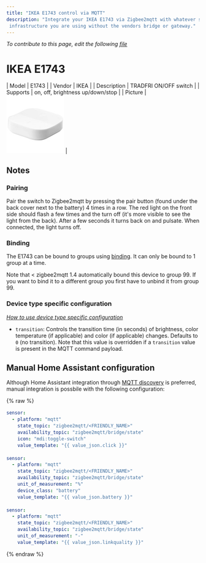 ```yaml
---
title: "IKEA E1743 control via MQTT"
description: "Integrate your IKEA E1743 via Zigbee2mqtt with whatever smart home
 infrastructure you are using without the vendors bridge or gateway."
---
```


*To contribute to this page, edit the following
[file](https://github.com/Koenkk/zigbee2mqtt.io/blob/master/docs/devices/E1743.md)*

# IKEA E1743

| Model | E1743  |
| Vendor  | IKEA  |
| Description | TRADFRI ON/OFF switch |
| Supports | on, off, brightness up/down/stop |
| Picture | ![IKEA E1743](../images/devices/E1743.jpg) |

## Notes


### Pairing
Pair the switch to Zigbee2mqtt by pressing the pair button (found under the back cover next to the battery)
4 times in a row. The red light on the front side should flash a few times and the turn off
(it's more visible to see the light from the back). After a few seconds it turns back on and pulsate.
When connected, the light turns off.


### Binding
The E1743 can be bound to groups using [binding](../information/binding).
It can only be bound to 1 group at a time.

Note that < zigbee2mqtt 1.4 automatically bound this device to group 99.
If you want to bind it to a different group you first have to unbind it from group 99.


### Device type specific configuration
*[How to use device type specific configuration](../information/configuration.md)*


* `transition`: Controls the transition time (in seconds) of brightness,
color temperature (if applicable) and color (if applicable) changes. Defaults to `0` (no transition).
Note that this value is overridden if a `transition` value is present in the MQTT command payload.


## Manual Home Assistant configuration
Although Home Assistant integration through [MQTT discovery](../integration/home_assistant) is preferred,
manual integration is possbile with the following configuration:


{% raw %}
```yaml
sensor:
  - platform: "mqtt"
    state_topic: "zigbee2mqtt/<FRIENDLY_NAME>"
    availability_topic: "zigbee2mqtt/bridge/state"
    icon: "mdi:toggle-switch"
    value_template: "{{ value_json.click }}"

sensor:
  - platform: "mqtt"
    state_topic: "zigbee2mqtt/<FRIENDLY_NAME>"
    availability_topic: "zigbee2mqtt/bridge/state"
    unit_of_measurement: "%"
    device_class: "battery"
    value_template: "{{ value_json.battery }}"

sensor:
  - platform: "mqtt"
    state_topic: "zigbee2mqtt/<FRIENDLY_NAME>"
    availability_topic: "zigbee2mqtt/bridge/state"
    unit_of_measurement: "-"
    value_template: "{{ value_json.linkquality }}"
```
{% endraw %}


